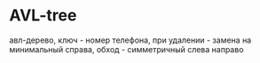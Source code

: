 # AVL-tree



авл-дерево, ключ - номер телефона, при удалении - замена на минимальный справа, обход - симметричный слева направо